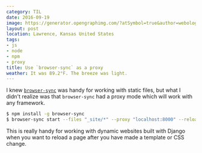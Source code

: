 ```yaml
---
category: TIL
date: 2016-09-19
image: https://generator.opengraphimg.com/?atSymbol=true&author=webology&authorSize=text-2xl&tags=js%2Cnode%2Cnpm%2Cproxy&title=Use+%60browser-sync%60+as+a+proxy
layout: post
location: Lawrence, Kansas United States
tags:
- js
- node
- npm
- proxy
title: Use `browser-sync` as a proxy
weather: It was 89.2°F. The breeze was light.
---
```


I knew [`browser-sync`](https://www.browsersync.io/) was handy for working with static files, but what I didn't realize was that `browser-sync` had a proxy mode which will work with any framework.

```bash
$ npm install -g browser-sync
$ browser-sync start --files "_site/*" --proxy "localhost:8000" --reloadDelay "1000"
```

This is really handy for working with dynamic websites built with Django when you want to reload a page after you have made a template or CSS change.